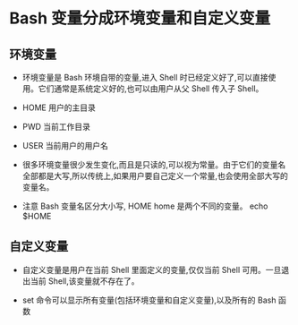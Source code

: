 # Bash 变量分成环境变量和自定义变量

## 环境变量

- 环境变量是 Bash 环境自带的变量,进入 Shell 时已经定义好了,可以直接使用。它们通常是系统定义好的,也可以由用户从父 Shell 传入子 Shell。

* HOME 用户的主目录
* PWD 当前工作目录
* USER 当前用户的用户名

* 很多环境变量很少发生变化,而且是只读的,可以视为常量。由于它们的变量名全部都是大写,所以传统上,如果用户要自己定义一个常量,也会使用全部大写的变量名。
* 注意 Bash 变量名区分大小写, HOME home 是两个不同的变量。 echo $HOME

## 自定义变量

- 自定义变量是用户在当前 Shell 里面定义的变量,仅仅当前 Shell 可用。一旦退出当前 Shell,该变量就不存在了。

* set 命令可以显示所有变量(包括环境变量和自定义变量),以及所有的 Bash 函数
